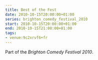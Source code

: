 ```yaml
---
title: Best of the Fest
date: 2010-10-15T20:00:00+01:00
series: brighton_comedy_festival_2010
start: 2010-10-15T20:00:00+01:00
end: 2010-10-15T21:00:00+01:00
tags:
- venue:9c2xrvf6+fr
---
```

Part of the *Brighton Comedy Festival 2010*.
